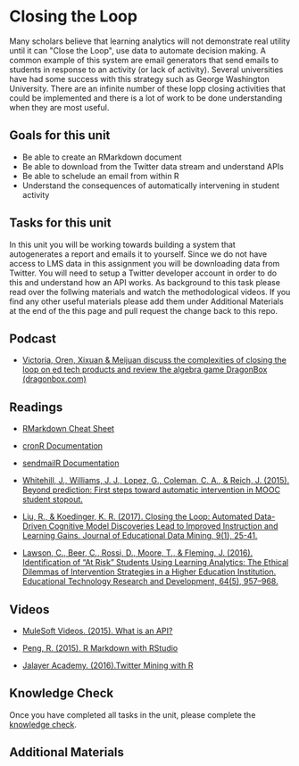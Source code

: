 # Closing the Loop

Many scholars believe that learning analytics will not demonstrate real utility until it can "Close the Loop", use data to automate decision making. A common example of this system are email generators that send emails to students in response to an activity (or lack of activity). Several universities have had some success with this strategy such as George Washington University. There are an infinite number of these lopp closing activities that could be implemented and there is a lot of work to be done understanding when they are most useful.  

## Goals for this unit

* Be able to create an RMarkdown document
* Be able to download from the Twitter data stream and understand APIs
* Be able to schelude an email from within R
* Understand the consequences of automatically intervening in student activity

## Tasks for this unit

In this unit you will be working towards building a system that autogenerates a report and emails it to yourself. Since we do not have access to LMS data in this assignment you will be downloading data from Twitter. You will need to setup a Twitter developer account in order to do this and understand how an API works. As background to this task please read over the follwing materials and watch the methodological videos. If you find any other useful materials please add them under Additional Materials at the end of the this page and pull request the change back to this repo.

## Podcast

* [Victoria, Oren, Xixuan & Meijuan discuss the complexities of closing the loop on ed tech products and review the algebra game DragonBox (dragonbox.com)](http://hudk4051.bandcamp.com/track/closing-the-loop)

## Readings

* [RMarkdown Cheat Sheet](https://www.rstudio.com/wp-content/uploads/2016/03/rmarkdown-cheatsheet-2.0.pdf)

* [cronR Documentation](https://rdrr.io/cran/cronR/f/README.md)

* [sendmailR Documentation](https://cran.r-project.org/web/packages/sendmailR/index.html)

* [Whitehill, J., Williams, J. J., Lopez, G., Coleman, C. A., & Reich, J. (2015). Beyond prediction: First steps toward automatic intervention in MOOC student stopout.](https://papers.ssrn.com/sol3/papers.cfm?abstract_id=2611750)

* [Liu, R., & Koedinger, K. R. (2017). Closing the Loop: Automated Data-Driven Cognitive Model Discoveries Lead to Improved Instruction and Learning Gains. Journal of Educational Data Mining, 9(1), 25-41.](https://eric.ed.gov/?id=EJ1155896)

* [Lawson, C., Beer, C., Rossi, D., Moore, T., & Fleming, J. (2016). Identification of “At Risk” Students Using Learning Analytics: The Ethical Dilemmas of Intervention Strategies in a Higher Education Institution. Educational Technology Research and Development, 64(5), 957–968.](https://doi.org/10.1007/s11423-016-9459-0)

## Videos

* [MuleSoft Videos. (2015). What is an API?](https://www.youtube.com/watch?v=s7wmiS2mSXY)

* [Peng, R. (2015). R Markdown with RStudio](https://www.youtube.com/watch?v=DNS7i2m4sB0)

* [Jalayer Academy. (2016).Twitter Mining with R](https://www.youtube.com/watch?v=lT4Kosc_ers)

## Knowledge Check
Once you have completed all tasks in the unit, please complete the [knowledge check](https://tccolumbia.qualtrics.com/jfe/form/SV_bIchFX8s5M3Fdml).

## Additional Materials
